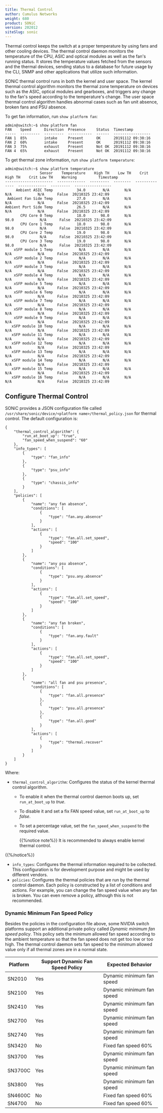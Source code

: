 ```yaml
---
title: Thermal Control
author: Cumulus Networks
weight: 680
product: SONiC
version: 202012
siteSlug: sonic
---
```


Thermal control keeps the switch at a proper temperature by using fans and other cooling devices. The thermal control daemon monitors the temperature of the CPU, ASIC and optical modules as well as the fan's running status. It stores the temperature values fetched from the sensors and the thermal devices, sending status to a database for future usage by the CLI, SNMP and other applications that utilize such information.

SONiC thermal control runs in both the kernel and user space. The kernel thermal control algorithm monitors the thermal zone temperature on devices such as the ASIC, optical modules and gearboxes, and triggers any change to the fan's speed according to the temperature's change. The user space thermal control algorithm handles abnormal cases such as fan unit absence, broken fans and PSU absence.

To get fan information, run `show platform fan`:

```
admin@switch:~$ show platform fan
FAN    Speed      Direction  Presence     Status  Timestamp
-----  ---------  ---------  -----------  ------  -----------------
FAN 1  85%        intake     Present      OK      20191112 09:38:16
FAN 2  60%        intake     Present      OK      20191112 09:38:16
FAN 3  75%        exhaust    Present      Not OK  20191112 09:38:16
FAN 4  65%        exhaust    Present      Not OK  20191112 09:38:16
```

To get thermal zone information, run `show platform temperature`:

```
admin@switch:~$ show platform temperature 
                Sensor    Temperature    High TH    Low TH    Crit High TH    Crit Low TH    Warning          Timestamp
----------------------  -------------  ---------  --------  --------------  -------------  ---------  -----------------
     Ambient ASIC Temp           34.0        N/A       N/A             N/A            N/A      False  20210325 23:42:09
 Ambient Fan Side Temp           27.0        N/A       N/A             N/A            N/A      False  20210325 23:42:09
Ambient Port Side Temp           26.5        N/A       N/A             N/A            N/A      False  20210325 23:42:09
       CPU Core 0 Temp           18.0       98.0       N/A            98.0            N/A      False  20210325 23:42:09
       CPU Core 1 Temp           18.0       98.0       N/A            98.0            N/A      False  20210325 23:42:09
       CPU Core 2 Temp           19.0       98.0       N/A            98.0            N/A      False  20210325 23:42:09
       CPU Core 3 Temp           19.0       98.0       N/A            98.0            N/A      False  20210325 23:42:09
    xSFP module 1 Temp            N/A        N/A       N/A             N/A            N/A      False  20210325 23:42:09
    xSFP module 2 Temp            N/A        N/A       N/A             N/A            N/A      False  20210325 23:42:09
    xSFP module 3 Temp            N/A        N/A       N/A             N/A            N/A      False  20210325 23:42:09
    xSFP module 4 Temp            N/A        N/A       N/A             N/A            N/A      False  20210325 23:42:09
    xSFP module 5 Temp            N/A        N/A       N/A             N/A            N/A      False  20210325 23:42:09
    xSFP module 6 Temp            N/A        N/A       N/A             N/A            N/A      False  20210325 23:42:09
    xSFP module 7 Temp            N/A        N/A       N/A             N/A            N/A      False  20210325 23:42:09
    xSFP module 8 Temp            N/A        N/A       N/A             N/A            N/A      False  20210325 23:42:09
    xSFP module 9 Temp            N/A        N/A       N/A             N/A            N/A      False  20210325 23:42:09
   xSFP module 10 Temp            N/A        N/A       N/A             N/A            N/A      False  20210325 23:42:09
   xSFP module 11 Temp            N/A        N/A       N/A             N/A            N/A      False  20210325 23:42:09
   xSFP module 12 Temp            N/A        N/A       N/A             N/A            N/A      False  20210325 23:42:09
   xSFP module 13 Temp            N/A        N/A       N/A             N/A            N/A      False  20210325 23:42:09
   xSFP module 14 Temp            N/A        N/A       N/A             N/A            N/A      False  20210325 23:42:09
   xSFP module 15 Temp            N/A        N/A       N/A             N/A            N/A      False  20210325 23:42:09
   xSFP module 16 Temp            N/A        N/A       N/A             N/A            N/A      False  20210325 23:42:09
```

## Configure Thermal Control

SONiC provides a JSON configuration file called `/usr/share/sonic/device/<platform name>/thermal_policy.json` for thermal control. The default configuration is:

```
{
    "thermal_control_algorithm": {
        "run_at_boot_up": "true",
        "fan_speed_when_suspend": "60"
    },
    "info_types": [
        {
            "type": "fan_info"
        },
        {
            "type": "psu_info"
        },
        {
            "type": "chassis_info"
        }
    ],
    "policies": [
        {
            "name": "any fan absence",
            "conditions": [
                {
                    "type": "fan.any.absence"
                }
            ],
            "actions": [
                {
                    "type": "fan.all.set_speed",
                    "speed": "100"
                }
            ]
        },
        {
            "name": "any psu absence",
            "conditions": [
                {
                    "type": "psu.any.absence"
                }
            ],
            "actions": [
                {
                    "type": "fan.all.set_speed",
                    "speed": "100"
                }
            ]
        },
        {
            "name": "any fan broken",
            "conditions": [
                {
                    "type": "fan.any.fault"
                }
            ],
            "actions": [
                {
                    "type": "fan.all.set_speed",
                    "speed": "100"
                }
            ]
        },
        {
            "name": "all fan and psu presence",
            "conditions": [
                {
                    "type": "fan.all.presence"
                },
                {
                    "type": "psu.all.presence"
                },
                {
                    "type": "fan.all.good"
                }
            ],
            "actions": [
                {
                    "type": "thermal.recover"
                }
            ]
        }
    ]
}
```

Where:

- `thermal_control_algorithm`: Configures the status of the kernel thermal control algorithm.
  - To enable it when the thermal control daemon boots up, set `run_at_boot_up` to _true_.
  - To disable it and set a fix FAN speed value, set `run_at_boot_up` to _false_.
  - To set a percentage value, set the `fan_speed_when_suspend` to the required value.

    {{%notice note%}}
It is recommended to always enable kernel thermal control.

{{%/notice%}}
- `info_types`: Configures the thermal information required to be collected. This configuration is for development purpose and might be used by different vendors.
- `policies`: Configures the thermal policies that are run by the thermal control daemon. Each policy is constructed by a list of conditions and actions. For example, you can change the fan speed value when any fan is broken. You can even remove a policy, although this is not recommended.

### Dynamic Minimum Fan Speed Policy

Besides the policies in the configuration file above, some NVIDIA switch platforms support an additional private policy called *Dynamic minimum fan speed policy*. This policy sets the minimum allowed fan speed according to the ambient temperature so that the fan speed does not get too low or too high. The thermal control daemon sets fan speed to the minimum allowed value only if all thermal zones are in a normal state.

| Platform | Support Dynamic Fan Speed Policy | Expected Behavior |
| -------- | -------------------------------- | ----------------- |
| SN2010 | Yes | Dynamic minimum fan speed |
| SN2100 | Yes | Dynamic minimum fan speed |
| SN2410 | Yes | Dynamic minimum fan speed |
| SN2700 | Yes | Dynamic minimum fan speed |
| SN2740 | Yes | Dynamic minimum fan speed |
| SN3420 | No | Fixed fan speed 60% |
| SN3700 | Yes | Dynamic minimum fan speed |
| SN3700C | Yes | Dynamic minimum fan speed |
| SN3800 | Yes | Dynamic minimum fan speed |
| SN4600C | No | Fixed fan speed 60% |
| SN4700 | No | Fixed fan speed 60% |
